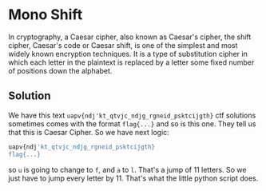 # Mono Shift
In cryptography, a Caesar cipher, also known as Caesar's cipher, the shift cipher, Caesar's code or Caesar shift, is one of the simplest and most widely known encryption techniques.
It is a type of substitution cipher in which each letter in the plaintext is replaced by a letter some fixed number of positions down the alphabet.

## Solution
We have this text `uapv{ndj'kt_qtvjc_ndjg_rgneid_psktcijgth}` ctf solutions sometimes comes with the format `flag{...}` and so is this one. They tell us that this is Caesar Cipher. So we have next logic: 
```bash
uapv{ndj'kt_qtvjc_ndjg_rgneid_psktcijgth}
flag{...}
```
so `u` is going to change to `f`, and `a` to `l`. That's a jump of 11 letters. So we just have to jump every letter by 11. That's what the little python script does.
